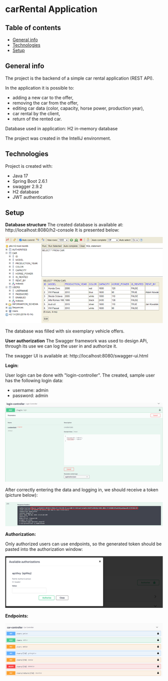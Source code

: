 # carRental Application


## Table of contents
* [General info](#general-info)
* [Technologies](#technologies)
* [Setup](#setup)

## General info
The project is the backend of a simple car rental application (REST API).

In the application it is possible to:
- adding a new car to the offer,
- removing the car from the offer,
- editing car data (color, capacity, horse power, production year),
- car rental by the client,
- return of the rented car.

Database used in application:
H2 in-memory database

The project was created in the IntelliJ environment.
	
## Technologies
Project is created with:
* Java 17
* Spring Boot 2.6.1
* swagger 2.9.2
* H2 database
* JWT authentication

## Setup

**Database structure**
The created database is available at: http://localhost:8080/h2-console
It is presented below:

![database_structure](./img/database.png)

The database was filled with six exemplary vehicle offers.

**User authorization**
The Swagger framework was used to design APi, through its use we can log the user in and authorize it.

The swagger UI is available at: http://localhost:8080/swagger-ui.html

**Login:**

User login can be done with "login-controller". The created, sample user has the following login data:
* username: admin
* password: admin

![login](./img/login.png)

After correctly entering the data and logging in, we should receive a token (picture below):

![token](./img/token.png)

**Authorization:**

Only authorized users can use endpoints, so the generated token should be pasted into the authorization window:

![authorization](./img/authorization.png)

**Endpoints:**


![endpoints](./img/endpoints.png)




